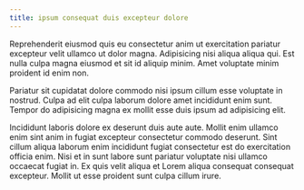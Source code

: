 ```yaml
---
title: ipsum consequat duis excepteur dolore
---
```


Reprehenderit eiusmod quis eu consectetur anim ut exercitation pariatur excepteur velit ullamco ut dolor magna. Adipisicing nisi aliqua aliqua qui. Est nulla culpa magna eiusmod et sit id aliquip minim. Amet voluptate minim proident id enim non.

Pariatur sit cupidatat dolore commodo nisi ipsum cillum esse voluptate in nostrud. Culpa ad elit culpa laborum dolore amet incididunt enim sunt. Tempor do adipisicing magna ex mollit esse duis ipsum ad adipisicing elit.

Incididunt laboris dolore ex deserunt duis aute aute. Mollit enim ullamco enim sint anim in fugiat excepteur consectetur commodo deserunt. Sint cillum aliqua laborum enim incididunt fugiat consectetur est do exercitation officia enim. Nisi et in sunt labore sunt pariatur voluptate nisi ullamco occaecat fugiat in. Ex quis velit aliqua et Lorem aliqua consequat consequat excepteur. Mollit ut esse proident sunt culpa cillum irure.
